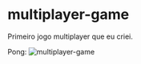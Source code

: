 # multiplayer-game
Primeiro jogo multiplayer que eu criei.

Pong:
![multiplayer-game](https://github.com/tiagomol1/multiplayer-game/blob/master/example.gif)
